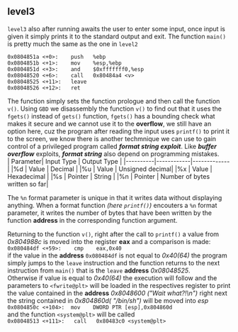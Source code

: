 ## level3
`level3` also after running awaits the user to enter some input, once input is given it simply prints it to the standard output and exit. The function `main()` 
is pretty much the same as the one in `level2`
```
0x0804851a <+0>:	push   %ebp
0x0804851b <+1>:	mov    %esp,%ebp
0x0804851d <+3>:	and    $0xfffffff0,%esp
0x08048520 <+6>:	call   0x80484a4 <v>
0x08048525 <+11>:	leave
0x08048526 <+12>:	ret
```
The function simply sets the function prologue and then call the function `v()`.
Using `GBD` we disassembly the function `v()` to find out that it uses the `fgets()` instead of `gets()` function, `fgets()` has a bounding check what makes it secure
and we cannot use it to the __overflow__, we still have an option here, cuz the program after reading the input uses `printf()` to print it to the screen, we know there
is another techmnique we can use to gain control of a privileged program called __*format string exploit*__. Like __*buffer overflow*__ exploits, __*format string*__
also depend on programming mistakes. <br>
| Parameter| Input Type | Output Type |
|----------|------------|-------------|
|%d        | Value      | Decimal     |
|%u        | Value      | Unsigned decimal|
|%x        | Value      | Hexadecimal |
|%s        | Pointer    | String      |
|%n        | Pointer    | Number of bytes written so far|

The `%n` format parameter is unique in that it writes data without displaying anything. When a format function *(here `printf()`)* encouters a `%n` format parameter, it writes
the number of bytes that have been written by the function __address__ in the corresponding function argument.

Returning to the function `v()`, right after the call to `printf()` a value from *0x804988c* is moved into the register __eax__ and a comparison is
made:<br> `0x080484df <+59>:	cmp    eax,0x40`<br> if the value in the __address__ `0x080484df` is not equal to *0x40(64)* the program simply jumps to the `leave`
instruction and the function returns to the next instruction from `main()` that is the `leave` __address__ *0x08048525*.<br>Otherwise if value is equal to *0x40(64)* the execution will follow and the parameters to `<fwrite@plt>` will be loaded in the respectives register to print the value contained in the __address__ *0x8048600 ("Wait what?!\n")* right next the string contained in *0x804860d( "/bin/sh")* will be moved into *esp* <br> `0x0804850c <+104>:	mov    DWORD PTR [esp],0x804860d` <br> and the function `<system@plt>` will be called<br> `0x08048513 <+111>:	call   0x80483c0 <system@plt>` <br>
